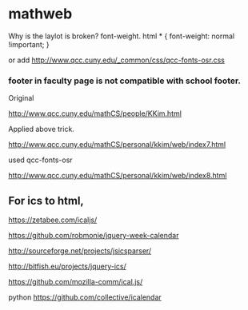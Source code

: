 # mathweb
Why is the laylot is broken? font-weight.
html * {
font-weight: normal !important;
}

or add http://www.qcc.cuny.edu/_common/css/qcc-fonts-osr.css

### footer in faculty page is not compatible with school footer.

Original

http://www.qcc.cuny.edu/mathCS/people/KKim.html

Applied above trick.

http://www.qcc.cuny.edu/mathCS/personal/kkim/web/index7.html

used qcc-fonts-osr

http://www.qcc.cuny.edu/mathCS/personal/kkim/web/index8.html


For ics to html,
-----
https://zetabee.com/icaljs/

https://github.com/robmonie/jquery-week-calendar

http://sourceforge.net/projects/jsicsparser/

http://bitfish.eu/projects/jquery-ics/

https://github.com/mozilla-comm/ical.js/

python 
https://github.com/collective/icalendar






